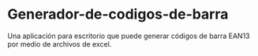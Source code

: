 # Generador-de-codigos-de-barra
Una aplicación para escritorio que puede generar códigos de barra EAN13 por medio de archivos de excel.
